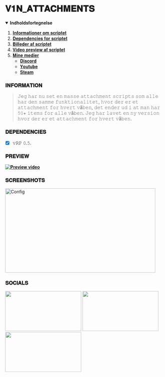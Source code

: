 # 𝐕𝟏𝐍_𝐀𝐓𝐓𝐀𝐂𝐇𝐌𝐄𝐍𝐓𝐒

<details open="open">
  <summary>𝐈𝐧𝐝𝐡𝐨𝐥𝐝𝐬𝐟𝐨𝐫𝐭𝐞𝐠𝐧𝐞𝐥𝐬𝐞</summary>
  <ol>
    <li><a href="#𝐈𝐍𝐅𝐎𝐑𝐌𝐀𝐓𝐈𝐎𝐍">𝐈𝐧𝐟𝐨𝐫𝐦𝐚𝐭𝐢𝐨𝐧𝐞𝐫 𝐨𝐦 𝐬𝐜𝐫𝐢𝐩𝐭𝐞𝐭</a></li>
    <li><a href="#𝐃𝐄𝐏𝐄𝐍𝐃𝐄𝐍𝐂𝐈𝐄𝐒">𝐃𝐞𝐩𝐞𝐧𝐝𝐞𝐧𝐜𝐢𝐞𝐬 𝐟𝐨𝐫 𝐬𝐜𝐫𝐢𝐩𝐭𝐞𝐭</a></li>
    <li><a href="#𝐒𝐂𝐑𝐄𝐄𝐍𝐒𝐇𝐎𝐓𝐒">𝐁𝐢𝐥𝐥𝐞𝐝𝐞𝐫 𝐚𝐟 𝐬𝐜𝐫𝐢𝐩𝐭𝐞𝐭</a></li>
    <li><a href="#𝐏𝐑𝐄𝐕𝐈𝐄𝐖">𝐕𝐢𝐝𝐞𝐨 𝐩𝐫𝐞𝐯𝐢𝐞𝐰 𝐚𝐟 𝐬𝐜𝐫𝐢𝐩𝐭𝐞𝐭</a></li>
    <li>
      <a href="#𝐒𝐎𝐂𝐈𝐀𝐋𝐒">𝐌𝐢𝐧𝐞 𝐦𝐞𝐝𝐢𝐞𝐫</a>
      <ul>
        <li><a href="https://discord.gg/j6T9779uCd">𝐃𝐢𝐬𝐜𝐨𝐫𝐝</a></li>
        <li><a href="https://www.youtube.com/channel/UCaBZGvYryg09IS-uaSHyfPw">𝐘𝐨𝐮𝐭𝐮𝐛𝐞</a></li>
        <li><a href="https://steamcommunity.com/id/V1NDs">𝐒𝐭𝐞𝐚𝐦</a></li>
      </ul>
    </li>
  </ol>
</details>

### 𝐈𝐍𝐅𝐎𝐑𝐌𝐀𝐓𝐈𝐎𝐍
> 𝙹𝚎𝚐 𝚑𝚊𝚛 𝚗𝚞 𝚜𝚎𝚝 𝚎𝚗 𝚖𝚊𝚜𝚜𝚎 𝚊𝚝𝚝𝚊𝚌𝚑𝚖𝚎𝚗𝚝 𝚜𝚌𝚛𝚒𝚙𝚝𝚜 𝚜𝚘𝚖 𝚊𝚕𝚕𝚎 𝚑𝚊𝚛 𝚍𝚎𝚗 𝚜𝚊𝚖𝚖𝚎 𝚏𝚞𝚗𝚔𝚝𝚒𝚘𝚗𝚊𝚕𝚒𝚝𝚎𝚝, 𝚑𝚟𝚘𝚛 𝚍𝚎𝚛 𝚎𝚛 𝚎𝚝 𝚊𝚝𝚝𝚊𝚌𝚑𝚖𝚎𝚗𝚝 𝚏𝚘𝚛 𝚑𝚟𝚎𝚛𝚝 𝚟å𝚋𝚎𝚗, 𝚍𝚎𝚝 𝚎𝚗𝚍𝚎𝚛 𝚞𝚍 𝚒 𝚊𝚝 𝚖𝚊𝚗 𝚑𝚊𝚛 𝟻𝟶+ 𝚒𝚝𝚎𝚖𝚜 𝚏𝚘𝚛 𝚊𝚕𝚕𝚎 𝚟å𝚋𝚎𝚗. 𝙹𝚎𝚐 𝚑𝚊𝚛 𝚕𝚊𝚟𝚎𝚝 𝚎𝚗 𝚗𝚢 𝚟𝚎𝚛𝚜𝚒𝚘𝚗 𝚑𝚟𝚘𝚛 𝚍𝚎𝚛 𝚎𝚛 𝚎𝚝 𝚊𝚝𝚝𝚊𝚌𝚑𝚖𝚎𝚗𝚝 𝚏𝚘𝚛 𝚑𝚟𝚎𝚛𝚝 𝚟å𝚋𝚎𝚗.

### 𝐃𝐄𝐏𝐄𝐍𝐃𝐄𝐍𝐂𝐈𝐄𝐒
- [x] 𝚟𝚁𝙿 𝟶.𝟻.

### 𝐏𝐑𝐄𝐕𝐈𝐄𝐖
[![𝐏𝐫𝐞𝐯𝐢𝐞𝐰 𝐯𝐢𝐝𝐞𝐨](https://i.ytimg.com/vi/vLxqnIFHiFU/hqdefault.jpg?sqp=-oaymwEcCPYBEIoBSFXyq4qpAw4IARUAAIhCGAFwAcABBg==&amp;rs=AOn4CLDDCvBoOigm6AoUgkhkVhl9krXsMw)](https://youtu.be/vLxqnIFHiFU)

### 𝐒𝐂𝐑𝐄𝐄𝐍𝐒𝐇𝐎𝐓𝐒
<img src="https://imgur.com/s05HHi6.png" alt="Config" width="480px" height="270px">

### 𝐒𝐎𝐂𝐈𝐀𝐋𝐒
[<img src="https://cdn.vox-cdn.com/thumbor/VlgzMj5_REvgw7vItUeOy0KSYnY=/0x172:2400x1429/fit-in/1200x630/cdn.vox-cdn.com/uploads/chorus_asset/file/11946613/discord_logo_wordmark_2400.jpg" width="243px" height="127.575px">](https://discord.gg/j6T9779uCd) [<img src="https://1000logos.net/wp-content/uploads/2017/05/Old-YouTube-logo.jpg" width="243px" height="127.575px">](https://www.youtube.com/channel/UCaBZGvYryg09IS-uaSHyfPw) [<img src="https://nightwing.stevivor.com/wp-content/uploads/2018/11/steam-logo.jpg" width="243px" height="127.575px">](https://steamcommunity.com/id/V1NDs)

